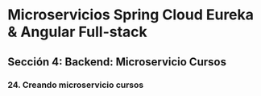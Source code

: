 # Microservicios Spring Cloud Eureka & Angular Full-stack

## Sección 4: Backend: Microservicio Cursos

### 24. Creando microservicio cursos
